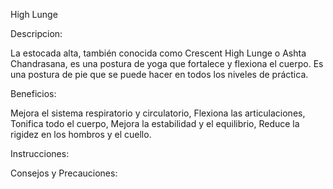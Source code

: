 High Lunge


Descripcion:

La estocada alta, también conocida como Crescent High Lunge o Ashta Chandrasana,
es una postura de yoga que fortalece y flexiona el cuerpo. Es una postura de pie
que se puede hacer en todos los niveles de práctica. 


Beneficios: 

Mejora el sistema respiratorio y circulatorio, Flexiona las articulaciones, 
Tonifica todo el cuerpo, Mejora la estabilidad y el equilibrio, Reduce la rigidez en los hombros y el cuello. 


Instrucciones: 




Consejos y Precauciones:

